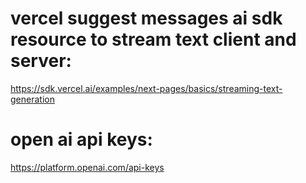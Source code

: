 # vercel suggest messages ai sdk resource to stream text client and server:
https://sdk.vercel.ai/examples/next-pages/basics/streaming-text-generation


# open ai api keys: 
https://platform.openai.com/api-keys